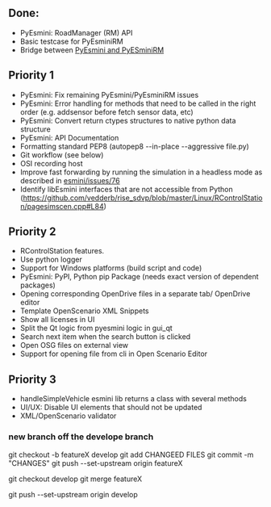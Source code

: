 ## Done:
- PyEsmini: RoadManager (RM) API
- Basic testcase for PyEsminiRM
- Bridge between [PyEsmini and PyESminiRM](https://github.com/ebadi/esmini/commit/f8e9aa4fa9ad180dce96838acba02e0b0f629ecf)

## Priority 1

- PyEsmini: Fix remaining PyEsmini/PyEsminiRM issues
- PyEsmini: Error handling for methods that need to be called in the right order (e.g. addsensor before fetch sensor data, etc)
- PyEsmini: Convert return ctypes structures to native python data structure
- PyEsmini: API Documentation
- Formatting standard PEP8 (autopep8 --in-place --aggressive file.py)
- Git workflow (see below)
- OSI recording host
- Improve fast forwarding by running the simulation in a headless mode as described in [esmini/issues/76](https://github.com/esmini/esmini/issues/76#issuecomment-775863938)
- Identify libEsmini interfaces that are not accessible from Python (https://github.com/vedderb/rise_sdvp/blob/master/Linux/RControlStation/pagesimscen.cpp#L84)

## Priority 2
- RControlStation features.
- Use python logger
- Support for Windows platforms (build script and code)
- PyEsmini: PyPI, Python pip Package (needs exact version of dependent packages)
- Opening corresponding OpenDrive files in a separate tab/ OpenDrive editor
- Template OpenScenario XML Snippets
- Show all licenses in UI
- Split the Qt logic from pyesmini logic in gui_qt
- Search next item when the search button is clicked
- Open OSG files on external view
- Support for opening file from cli in Open Scenario Editor

## Priority 3

- handleSimpleVehicle esmini lib returns a class with several methods
- UI/UX: Disable UI elements that should not be updated
- XML/OpenScenario validator


### new branch off the develope branch
git checkout -b featureX develop 
git add CHANGEED FILES
git commit -m "CHANGES"
git push --set-upstream origin featureX

git checkout develop
git merge featureX

git push --set-upstream origin develop
